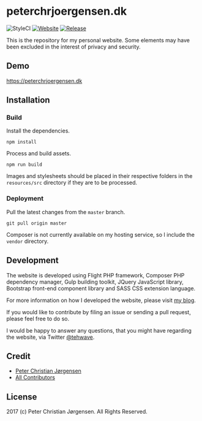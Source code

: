 # peterchrjoergensen.dk

![StyleCI](https://styleci.io/repos/96241363/shield)
[![Website](https://img.shields.io/website-up-down-green-red/https/peterchrjoergensen.dk.svg?label=Website&style=flat-square)](https://peterchrjoergensen.dk/)
[![Release](https://img.shields.io/github/release/tehwave/peterchrjoergensen.dk.svg?label=Release&style=flat-square)](https://github.com/tehwave/peterchrjoergensen.dk/releases)

This is the repository for my personal website. Some elements may have been excluded in the interest of privacy and security.

## Demo

https://peterchrjoergensen.dk

## Installation

### Build

Install the dependencies.

```
npm install
```

Process and build assets.

```
npm run build
```

Images and stylesheets should be placed in their respective folders in the `resources/src` directory if they are to be processed.

### Deployment

Pull the latest changes from the `master` branch.

```
git pull origin master
```

Composer is not currently available on my hosting service, so I include the `vendor` directory.

## Development

The website is developed using Flight PHP framework, Composer PHP dependency manager, Gulp building toolkit, JQuery JavaScript library, Bootstrap front-end component library and SASS CSS extension language.

For more information on how I developed the website, please visit [my blog](https://blog.peterchrjoergensen.dk).

If you would like to contribute by filing an issue or sending a pull request, please feel free to do so.

I would be happy to answer any questions, that you might have regarding the website, via Twitter [@tehwave](https://twitter.com/tehwave).

## Credit

- [Peter Christian Jørgensen](https://github.com/tehwave)
- [All Contributors](../../contributors)

## License

2017 (c) Peter Christian Jørgensen. All Rights Reserved.
